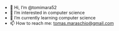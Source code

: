 - 👋 Hi, I’m @tomimara52
- 👀 I’m interested in computer science
- 🌱 I’m currently learning computer science
- 📫 How to reach me: tomas.maraschio@gmail.com
